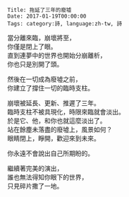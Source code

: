     Title: 拖延了三年的廢墟
    Date: 2017-01-19T00:00:00
    Tags: category:詩, language:zh-tw, 詩

當分離來臨，崩壞將至，<br>
你僅是閉上了眼。<br>
直到連夢中的世界也開始分崩離析，<br>
你也只是別開了頭。<br>

然後在一切成為廢墟之前，<br>
你建立了撐住一切的臨時支柱。<br>

崩壞被延長、更新、推遲了三年。<br>
臨時支柱不被具現化，時限來臨就會淡出。<br>
於是它、他，和你也就這麼淡出了。<br>
站在餘塵未落盡的廢墟上，風景如何？<br>
眼睛閉上，睜開，歡迎來到未來。<br>

你永遠不會說出自己所期盼的。<br>

繼續著完美的演出，<br>
誰也無法得知你眼下的世界，<br>
只見碎片撒了一地。
